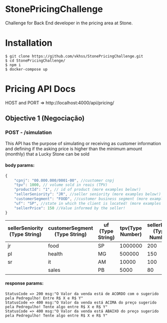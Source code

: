 # StonePricingChallenge

Challenge for Back End developer in the pricing area at Stone.

# Installation

```
$ git clone https://github.com/vkhss/StonePricingChallenge.git
$ cd StonePricingChallenge/
$ npm i
$ docker-compose up
```

# Pricing API Docs

HOST and PORT => http://localhost:4000/api/pricing/

## Objective 1 (Negociação)

### POST - /simulation

This API has the purpose of simulating or receiving as customer information and defining
if the asking price is higher than the minimum amount (monthly) that a Lucky Stone
can be sold

#### body params:

~~~javascript
{
    "cpnj": "00.000.000/0001-00", //customer cnpj
    "tpv": 1000, // volume sold in reais (TPV)
    "productId": "1", // id of product (more examples below!)
    "sellerSeniority": "JR", //seller seniority (more examples below!)
    "customerSegment": "FOOD", //customer business segment (more examples below!)
    "uf": "SP", //state in which the client is located! (more examples below!)
    "sellerPrice": 150 //Value informed by the seller!
}
~~~
| sellerSeniority (Type String) | customerSegment (Type String) | uf (Type String) | tpv(Type Number) | sellerPrice (Type Number) |
|-------------------------------|-------------------------------|------------------|------------------|---------------------------|
| jr                            | food                          | SP               | 1000000          | 200                       |
| pl                            | health                        | MG               | 500000           | 150                       |
| sr                            | it                            | AM               | 10000            | 100                       |
|                               | sales                         | PB               | 5000             | 80                        |

#### response params:
```
StatusCode => 200 msg:"O Valor da venda está de ACORDO com o sugerido pela Pedregulho! Entre R$ X e R$ Y"
StatusCode => 400 msg:"O Valor da venda está ACIMA do preço sugerido pela Pedregulho! Tente algo entre R$ X e R$ Y"
StatusCode => 400 msg:"O Valor da venda está ABAIXO do preço sugerido pela Pedregulho! Tente algo entre R$ X e R$ Y"

```











